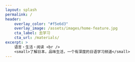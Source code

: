 ```yaml
---
layout: splash
permalink: /
header:
    overlay_color: "#f5e6d3"
    overlay_image: /assets/images/home-feature.jpg
    cta_label: 去学习
    cta_url: /materials/
excerpt: > 
    语言・生活・阅读 <br />
    <small>了解日本，品味生活，一个有深度的日语学习频道</small>
---
```


